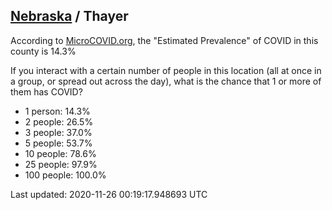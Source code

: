 
## [Nebraska](/united-states/nebraska) / Thayer

According to [MicroCOVID.org](http://microcovid.org),
the "Estimated Prevalence" of COVID in this county is 14.3%

If you interact with a certain number of people in this location
(all at once in a group, or spread out across the day), what is the chance that
1 or more of them has COVID?

- 1 person: 14.3%
- 2 people: 26.5%
- 3 people: 37.0%
- 5 people: 53.7%
- 10 people: 78.6%
- 25 people: 97.9%
- 100 people: 100.0%

Last updated: 2020-11-26 00:19:17.948693 UTC
